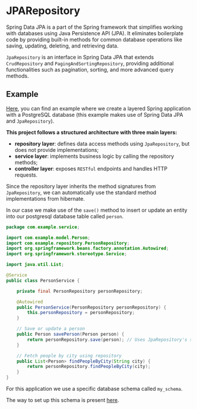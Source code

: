 # JPARepository
Spring Data JPA is a part of the Spring framework that simplifies
working with databases using Java Persistence API (JPA).
It eliminates boilerplate code by providing built-in methods for
common database operations like saving, updating, deleting, and retrieving data.

`JpaRepository` is an interface in Spring Data JPA that extends `CrudRepository` 
and `PagingAndSortingRepository`, providing additional functionalities such as 
pagination, sorting, and more advanced query methods.

## Example
[Here](../../../../../web-services/attachments/22-spring-boot-auto-datasource/java21/java21_springbootdatajpa.zip), you can find an example where we create a layered Spring application
with a PostgreSQL database (this example makes use of Spring Data JPA and `JpaRepository`).

**This project follows a structured architecture with three main layers:**
- **repository layer**: defines data access methods using `JpaRepository`, but does not provide implementations;
- **service layer**: implements business logic by calling the repository methods;
- **controller layer**: exposes `RESTful` endpoints and handles HTTP requests.

Since the repository layer inherits the method signatures from `JpaRepository`,
we can automatically use the standard method implementations from hibernate.

In our case we make use of the `save()` method to insert or update an entity
into our postgresql database table called `person`.

```java
package com.example.service;

import com.example.model.Person;
import com.example.repository.PersonRepository;
import org.springframework.beans.factory.annotation.Autowired;
import org.springframework.stereotype.Service;

import java.util.List;

@Service
public class PersonService {

    private final PersonRepository personRepository;

    @Autowired
    public PersonService(PersonRepository personRepository) {
        this.personRepository = personRepository;
    }

    // Save or update a person
    public Person savePerson(Person person) {
        return personRepository.save(person); // Uses JpaRepository's save() method
    }

    // Fetch people by city using repository
    public List<Person> findPeopleByCity(String city) {
        return personRepository.findPeopleByCity(city);
    }
}
```

For this application we use a specific database schema called `my_schema`.

The way to set up this schema is present [here](../../../../../web-services/22_spring_boot_auto_datasource.md).
